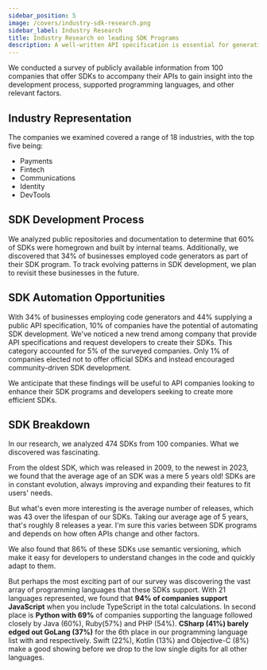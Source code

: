 ```yaml
---
sidebar_position: 5
image: /covers/industry-sdk-research.png
sidebar_label: Industry Research
title: Industry Research on leading SDK Programs
description: A well-written API specification is essential for generating accurate and reliable SDK code. Here are some tips to help you write a clean, understandable, and maintainable specification.
---
```


We conducted a survey of publicly available information from 100 companies that offer SDKs to accompany their APIs to gain insight into the development process, supported programming languages, and other relevant factors.

## Industry Representation
The companies we examined covered a range of 18 industries, with the top five being:

* Payments
* Fintech
* Communications
* Identity
* DevTools

## SDK Development Process
We analyzed public repositories and documentation to determine that 60% of SDKs were homegrown and built by internal teams. Additionally, we discovered that 34% of businesses employed code generators as part of their SDK program. To track evolving patterns in SDK development, we plan to revisit these businesses in the future.

## SDK Automation Opportunities
With 34% of businesses employing code generators and 44% supplying a public API specification, 10% of companies have the potential of automating SDK development. We've noticed a new trend among company that provide API specifications and request developers to create their SDKs. This category accounted for 5% of the surveyed companies. Only 1% of companies elected not to offer official SDKs and instead encouraged community-driven SDK development.

 We anticipate that these findings will be useful to API companies  looking to enhance their SDK programs and developers seeking to create more efficient SDKs.

## SDK Breakdown

In our research, we analyzed 474 SDKs from 100 companies. What we discovered was fascinating.

From the oldest SDK, which was released in 2009, to the newest in 2023, we found that the average age of an SDK was a mere 5 years old! SDKs are in constant evolution, always improving and expanding their features to fit users' needs.

But what's even more interesting is the average number of releases, which was 43 over the lifespan of our SDKs. Taking our average age of 5 years, that's roughly 8 releases a year. I'm sure this varies between SDK programs and depends on how often APIs change and other factors.

We also found that 86% of these SDKs use semantic versioning, which make it easy for developers to understand changes in the code and quickly adapt to them.

But perhaps the most exciting part of our survey was discovering the vast array of programming languages that these SDKs support. With 21 languages represented, we found that **94% of companies support JavaScript** when you include TypeScript in the total calculations. In second place is **Python with 69%** of companies supporting the language followed closely by Java (60%), Ruby(57%) and PHP (54%).  **CSharp (41%) barely edged out GoLang (37%)** for the 6th place in our programming language list with  and  respectively.  Swift (22%), Kotlin (13%) and Objective-C (8%) make a good showing before we drop to the low single digits for all other languages.
